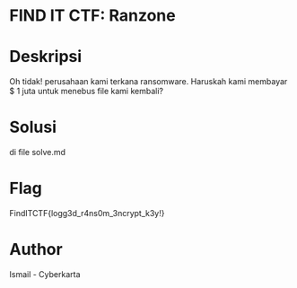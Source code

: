 # FIND IT CTF: Ranzone

# Deskripsi
Oh tidak! perusahaan kami terkana ransomware. Haruskah kami membayar $ 1 juta untuk menebus file kami kembali?

# Solusi
di file solve.md

# Flag
FindITCTF{logg3d_r4ns0m_3ncrypt_k3y!}

# Author
Ismail - Cyberkarta
